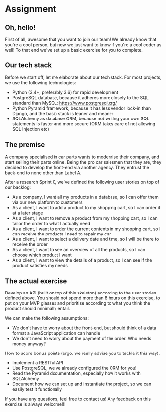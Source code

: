 # Assignment

Oh, hello!
---------
First of all, awesome that you want to join our team! We already know that you're a cool
person, but now we just want to know if you're a cool coder as well! To that end we've set 
up a basic exercise for you to complete.

Our tech stack
--------------
Before we start off, let me elaborate about our tech stack. For most projects, we use the following technologies:
* Python (3.4+, preferably 3.6) for rapid development
* PostgreSQL database, because it adheres more closely to the SQL standard than MySQL: https://www.postgresql.org/
* Python Pyramid framework, because it has less vendor lock-in than Django, and the basic stack is leaner and meaner
* SQLAlchemy as database ORM, because not writing your own SQL statements is faster and more secure (ORM takes care of not allowing SQL Injection etc)

The premise
-----------
A company specialised in car parts wants to modernise their company, and start selling their parts online.
Being the pro car salesmen that they are, they decided to develop the front-end via another agency. They entrust
the back-end to none other than Label A.

After a research Sprint 0, we've defined the following user stories on top of our backlog:
* As a company, I want all my products in a database, so I can offer them via our new platform to customers
* As a client, I want to add a product to my shopping cart, so I can order it at a later stage
* As a client, I want to remove a product from my shopping cart, so I can tailor the order to what I actually need
* As a client, I want to order the current contents in my shopping cart, so I can receive the products I need to repair my car
* As a client, I want to select a delivery date and time, so I will be there to receive the order
* As a client, I want to see an overview of all the products, so I can choose which product I want
* As a client, I want to view the details of a product, so I can see if the product satisfies my needs

The actual exercise
-------------------
Develop an API (built on top of this skeleton) according to the user stories defined above.
You should not spend more than 8 hours on this exercise, to put on your MVP glasses and prioritise according to what you think the product should minimally entail.

We can make the following assumptions:
* We don't have to worry about the front-end, but should think of a data format a JavaScript application can handle
* We don't need to worry about the payment of the order. Who needs money anyway?

How to score bonus points (ergo: we really advise you to tackle it this way):
* Implement a RESTful API
* Use PostgreSQL, we've already configured the ORM for you!
* Read the Pyramid documentation, especially how it works with SQLAlchemy
* Document how we can set up and instantiate the project, so we can easily test it functionally

If you have any questions, feel free to contact us! Any feedback on this exercise is always welcome!!!